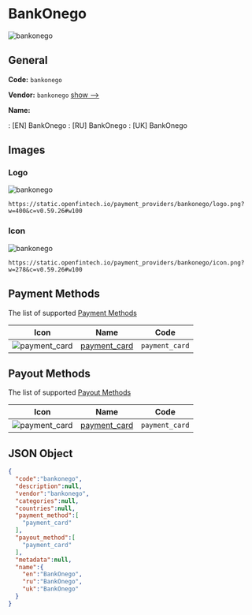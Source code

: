 
# BankOnego 
![bankonego](https://static.openfintech.io/payment_providers/bankonego/logo.png?w=400&c=v0.59.26#w100)  

## General 
 
**Code:** `bankonego` 
 
**Vendor:** `bankonego` [show -->](/vendors/bankonego/) 
 
**Name:** 
 
:	[EN] BankOnego 
:	[RU] BankOnego 
:	[UK] BankOnego 
 

## Images 

### Logo 
 
![bankonego](https://static.openfintech.io/payment_providers/bankonego/logo.png?w=400&c=v0.59.26#w100)  

```
https://static.openfintech.io/payment_providers/bankonego/logo.png?w=400&c=v0.59.26#w100
```  

### Icon 
 
![bankonego](https://static.openfintech.io/payment_providers/bankonego/icon.png?w=278&c=v0.59.26#w100)  

```
https://static.openfintech.io/payment_providers/bankonego/icon.png?w=278&c=v0.59.26#w100
```  

## Payment Methods 
 
The list of supported [Payment Methods](/payment-methods/) 

|Icon|Name|Code| 
|:---:|:---:|:---:| 
|![payment_card](https://static.openfintech.io/payment_methods/payment_card/icon.svg?w=278&c=v0.59.26#w100) |[payment_card](/payment-methods/payment_card/)|`payment_card`| 
 

## Payout Methods 
 
The list of supported [Payout Methods](/payout-methods/) 

|Icon|Name|Code| 
|:---:|:---:|:---:| 
|![payment_card](https://static.openfintech.io/payout_methods/payment_card/icon.svg?w=278&c=v0.59.26#w40) |[payment_card](payout-methodspayment_card/)|`payment_card`| 
 

## JSON Object 

```json
{
  "code":"bankonego",
  "description":null,
  "vendor":"bankonego",
  "categories":null,
  "countries":null,
  "payment_method":[
    "payment_card"
  ],
  "payout_method":[
    "payment_card"
  ],
  "metadata":null,
  "name":{
    "en":"BankOnego",
    "ru":"BankOnego",
    "uk":"BankOnego"
  }
}
```  
